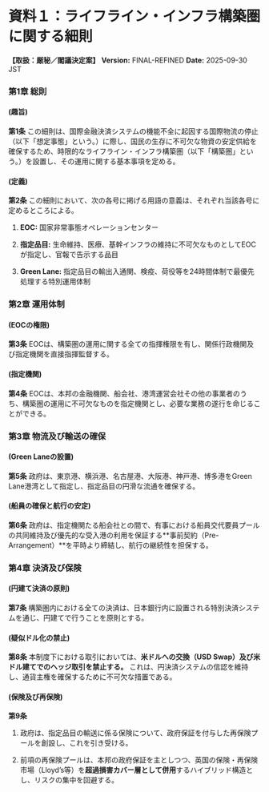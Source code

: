 # 資料１：ライフライン・インフラ構築圏に関する細則

**【取扱：厳秘／閣議決定案】** 
**Version:** FINAL-REFINED 
**Date:** 2025-09-30 JST

### 第1章 総則

#### (趣旨)

**第1条** この細則は、国際金融決済システムの機能不全に起因する国際物流の停止（以下「想定事態」という。）に際し、国民の生存に不可欠な物資の安定供給を確保するため、時限的なライフライン・インフラ構築圏（以下「構築圏」という。）を設置し、その運用に関する基本事項を定める。

#### (定義)

**第2条** この細則において、次の各号に掲げる用語の意義は、それぞれ当該各号に定めるところによる。

1. **EOC:** 国家非常事態オペレーションセンター
    
2. **指定品目:** 生命維持、医療、基幹インフラの維持に不可欠なものとしてEOCが指定し、官報で告示する品目
    
3. **Green Lane:** 指定品目の輸出入通関、検疫、荷役等を24時間体制で最優先処理する特別運用体制
    

### 第2章 運用体制

#### (EOCの権限)

**第3条** EOCは、構築圏の運用に関する全ての指揮権限を有し、関係行政機関及び指定機関を直接指揮監督する。

#### (指定機関)

**第4条** EOCは、本邦の金融機関、船会社、港湾運営会社その他の事業者のうち、構築圏の運用に不可欠なものを指定機関とし、必要な業務の遂行を命じることができる。

### 第3章 物流及び輸送の確保

#### (Green Laneの設置)

**第5条** 政府は、東京港、横浜港、名古屋港、大阪港、神戸港、博多港をGreen Lane港湾として指定し、指定品目の円滑な流通を確保する。

#### (船員の確保と航行の安定)

**第6条** 政府は、指定機関たる船会社との間で、有事における船員交代要員プールの共同維持及び優先的な受入港の利用を保証する**事前契約（Pre-Arrangement）**を平時より締結し、航行の継続性を担保する。

### 第4章 決済及び保険

#### (円建て決済の原則)

**第7条** 構築圏内における全ての決済は、日本銀行内に設置される特別決済システムを通じ、円建てで行うことを原則とする。

#### (疑似ドル化の禁止)

**第8条** 本制度下における取引においては、**米ドルへの交換（USD Swap）及び米ドル建てでのヘッジ取引を禁止する。** これは、円決済システムの信認を維持し、通貨主権を確保するために不可欠な措置である。

#### (保険及び再保険)

**第9条**

1. 政府は、指定品目の輸送に係る保険について、政府保証を付与した再保険プールを創設し、これを引き受ける。
    
2. 前項の再保険プールは、本邦の政府保証を主としつつ、英国の保険・再保険市場（Lloyd’s等）を**超過損害カバー層として併用**するハイブリッド構造とし、リスクの集中を回避する。